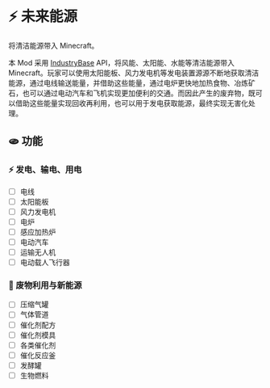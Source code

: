 
# ⚡ 未来能源

将清洁能源带入 Minecraft。

本 Mod 采用 [IndustryBase](https://github.com/BinZhengStudio/IndustryBase) API，将风能、太阳能、水能等清洁能源带入 Minecraft。玩家可以使用太阳能板、风力发电机等发电装置源源不断地获取清洁能源，通过电线输送能量，并借助这些能量，通过电炉更快地加热食物、冶炼矿石，也可以通过电动汽车和飞机实现更加便利的交通。而因此产生的废弃物，既可以借助这些能量实现回收再利用，也可以用于发电获取能源，最终实现无害化处理。

## 🫓 功能

### ⚡ 发电、输电、用电

- [ ] 电线
- [ ] 太阳能板
- [ ] 风力发电机
- [ ] 电炉
- [ ] 感应加热炉
- [ ] 电动汽车
- [ ] 运输无人机
- [ ] 电动载人飞行器

### 🌱 废物利用与新能源

- [ ] 压缩气罐
- [ ] 气体管道
- [ ] 催化剂配方
- [ ] 催化剂模具
- [ ] 各类催化剂
- [ ] 催化反应釜
- [ ] 发酵罐
- [ ] 生物燃料
